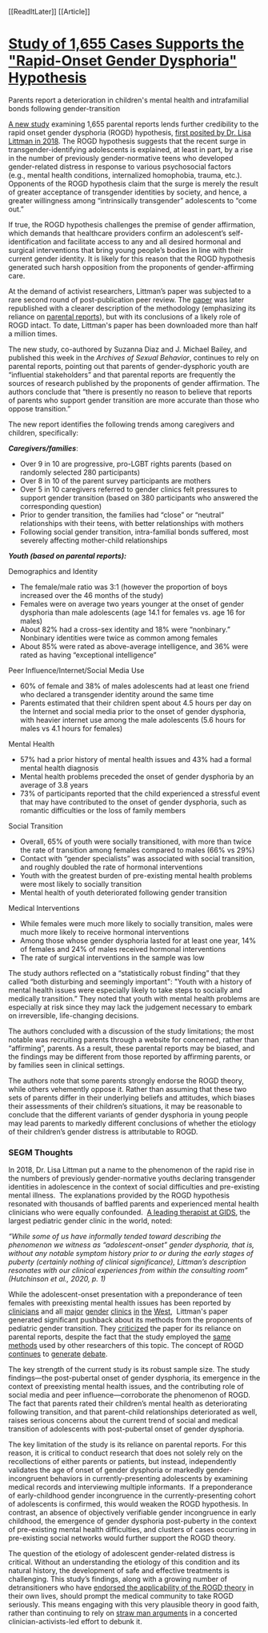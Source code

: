 [[ReadItLater]] [[Article]]

# [Study of 1,655 Cases Supports the "Rapid-Onset Gender Dysphoria" Hypothesis](https://segm.org/study-of-1655-cases-lends-support-to-ROGD)

Parents report a deterioration in children's mental health and intrafamilial bonds following gender-transition

[A new study](https://link.springer.com/article/10.1007/s10508-023-02576-9) examining 1,655 parental reports lends further credibility to the rapid onset gender dysphoria (ROGD) hypothesis, [first posited by Dr. Lisa Littman in 2018](https://journals.plos.org/plosone/article?id=10.1371/journal.pone.0202330). The ROGD hypothesis suggests that the recent surge in transgender-identifying adolescents is explained, at least in part, by a rise in the number of previously gender-normative teens who developed gender-related distress in response to various psychosocial factors (e.g., mental health conditions, internalized homophobia, trauma, etc.). Opponents of the ROGD hypothesis claim that the surge is merely the result of greater acceptance of transgender identities by society, and hence, a greater willingness among “intrinsically transgender” adolescents to “come out.”

If true, the ROGD hypothesis challenges the premise of gender affirmation, which demands that healthcare providers confirm an adolescent’s self-identification and facilitate access to any and all desired hormonal and surgical interventions that bring young people’s bodies in line with their current gender identity. It is likely for this reason that the ROGD hypothesis generated such harsh opposition from the proponents of gender-affirming care.

At the demand of activist researchers, Littman’s paper was subjected to a rare second round of post-publication peer review. The [paper](https://journals.plos.org/plosone/article?id=10.1371/journal.pone.0202330) was later republished with a clearer description of the methodology (emphasizing its reliance on [parental reports](https://journals.plos.org/plosone/article?id=10.1371/journal.pone.0214157)), but with its conclusions of a likely role of ROGD intact. To date, Littman's paper has been downloaded more than half a million times.

The new study, co-authored by Suzanna Diaz and J. Michael Bailey, and published this week in the *Archives of Sexual Behavior*, continues to rely on parental reports, pointing out that parents of gender-dysphoric youth are “influential stakeholders” and that parental reports are frequently the sources of research published by the proponents of gender affirmation. The authors conclude that “there is presently no reason to believe that reports of parents who support gender transition are more accurate than those who oppose transition.”

The new report identifies the following trends among caregivers and children, specifically:

***Caregivers/families***:

-   Over 9 in 10 are progressive, pro-LGBT rights parents (based on randomly selected 280 participants)
-   Over 8 in 10 of the parent survey participants are mothers
-   Over 5 in 10 caregivers referred to gender clinics felt pressures to support gender transition (based on 380 participants who answered the corresponding question)
-   Prior to gender transition, the families had “close” or “neutral” relationships with their teens, with better relationships with mothers
-   Following social gender transition, intra-familial bonds suffered, most severely affecting mother-child relationships

***Youth (based on parental reports):***

Demographics and Identity

-   The female/male ratio was 3:1 (however the proportion of boys increased over the 46 months of the study)
-   Females were on average two years younger at the onset of gender dysphoria than male adolescents (age 14.1 for females vs. age 16 for males)
-   About 82% had a cross-sex identity and 18% were “nonbinary.” Nonbinary identities were twice as common among females
-   About 85% were rated as above-average intelligence, and 36% were rated as having “exceptional intelligence”

Peer Influence/Internet/Social Media Use

-   60% of female and 38% of males adolescents had at least one friend who declared a transgender identity around the same time
-   Parents estimated that their children spent about 4.5 hours per day on the Internet and social media prior to the onset of gender dysphoria, with heavier internet use among the male adolescents (5.6 hours for males vs 4.1 hours for females)

Mental Health

-   57% had a prior history of mental health issues and 43% had a formal mental health diagnosis 
-   Mental health problems preceded the onset of gender dysphoria by an average of 3.8 years
-   73% of participants reported that the child experienced a stressful event that may have contributed to the onset of gender dysphoria, such as romantic difficulties or the loss of family members

Social Transition

-   Overall, 65% of youth were socially transitioned, with more than twice the rate of transition among females compared to males (66% vs 29%)
-   Contact with “gender specialists” was associated with social transition, and roughly doubled the rate of hormonal interventions
-   Youth with the greatest burden of pre-existing mental health problems were most likely to socially transition
-   Mental health of youth deteriorated following gender transition  

Medical Interventions

-   While females were much more likely to socially transition, males were much more likely to receive hormonal interventions
-   Among those whose gender dysphoria lasted for at least one year, 14% of females and 24% of males received hormonal interventions
-   The rate of surgical interventions in the sample was low

The study authors reflected on a “statistically robust finding” that they called “both disturbing and seemingly important": "Youth with a history of mental health issues were especially likely to take steps to socially and medically transition.” They noted that youth with mental health problems are especially at risk since they may lack the judgement necessary to embark on irreversible, life-changing decisions.

The authors concluded with a discussion of the study limitations; the most notable was recruiting parents through a website for concerned, rather than “affirming”, parents. As a result, these parental reports may be biased, and the findings may be different from those reported by affirming parents, or by families seen in clinical settings.

The authors note that some parents strongly endorse the ROGD theory, while others vehemently oppose it. Rather than assuming that these two sets of parents differ in their underlying beliefs and attitudes, which biases their assessments of their children’s situations, it may be reasonable to conclude that the different variants of gender dysphoria in young people may lead parents to markedly different conclusions of whether the etiology of their children’s gender distress is attributable to ROGD.

### SEGM Thoughts

In 2018, Dr. Lisa Littman put a name to the phenomenon of the rapid rise in the numbers of previously gender-normative youths declaring transgender identities in adolescence in the context of social difficulties and pre-existing mental illness.  The explanations provided by the ROGD hypothesis resonated with thousands of baffled parents and experienced mental health clinicians who were equally confounded.  [A leading therapist at GIDS](https://doi.org/10.1007/s10508-019-01517-9), the largest pediatric gender clinic in the world, noted:

*“While some of us have informally tended toward describing the phenomenon we witness as “adolescent-onset” gender dysphoria, that is, without any notable symptom history prior to or during the early stages of puberty (certainly nothing of clinical significance), Littman’s description resonates with our clinical experiences from within the consulting room” (Hutchinson et al., 2020, p. 1)*

While the adolescent-onset presentation with a preponderance of teen females with preexisting mental health issues has been reported by [clinicians](https://www.mdpi.com/2673-4184/2/1/7) and all [major](https://doi.org/10.2147/AHMT.S135432) [gender](https://doi.org/10.1007/s10508-019-01518-8) [clinics](https://doi.org/10.1016/j.eprac.2020.11.016) [in](https://doi.org/10.1016/j.eurpsy.2018.09.003) [the](https://pubmed.ncbi.nlm.nih.gov/29696550/) [West](https://doi.org/10.1542/peds.2020-010611),  Littman's paper generated significant pushback about its methods from the proponents of pediatric gender transition. They [criticized](http://link.springer.com/10.1007/s10508-019-1453-2) the paper for its reliance on parental reports, despite the fact that the study employed the [same methods](http://link.springer.com/10.1007/s10508-020-01631-z) used by other researchers of this topic. The concept of ROGD [continues](https://linkinghub.elsevier.com/retrieve/pii/S0022347621010854) to [generate](https://linkinghub.elsevier.com/retrieve/pii/S0022347622001858) [debate](https://linkinghub.elsevier.com/retrieve/pii/S0022347622001834).

The key strength of the current study is its robust sample size. The study findings—the post-pubertal onset of gender dysphoria, its emergence in the context of preexisting mental health issues, and the contributing role of social media and peer influence—corroborate the phenomenon of ROGD. The fact that parents rated their children’s mental health as deteriorating following transition, and that parent-child relationships deteriorated as well, raises serious concerns about the current trend of social and medical transition of adolescents with post-pubertal onset of gender dysphoria.

The key limitation of the study is its reliance on parental reports. For this reason, it is critical to conduct research that does not solely rely on the recollections of either parents or patients, but instead, independently validates the age of onset of gender dysphoria or markedly gender-incongruent behaviors in currently-presenting adolescents by examining medical records and interviewing multiple informants.  If a preponderance of early-childhood gender incongruence in the currently-presenting cohort of adolescents is confirmed, this would weaken the ROGD hypothesis. In contrast, an absence of objectively verifiable gender incongruence in early childhood, the emergence of gender dysphoria post-puberty in the context of pre-existing mental health difficulties, and clusters of cases occurring in pre-existing social networks would further support the ROGD theory.

The question of the etiology of adolescent gender-related distress is critical. Without an understanding the etiology of this condition and its natural history, the development of safe and effective treatments is challenging. This study’s findings, along with a growing number of detransitioners who have [endorsed the applicability of the ROGD theory](https://link.springer.com/article/10.1007/s10508-021-02163-w) in their own lives, should prompt the medical community to take ROGD seriously. This means engaging with this very plausible theory in good faith, rather than continuing to rely on [straw man arguments](https://linkinghub.elsevier.com/retrieve/pii/S1054139X23000708) in a concerted clinician-activists-led effort to debunk it.